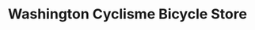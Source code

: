 ---
title: "Washington Cyclisme Bicycle Store"
url: /wodonga/washington-cyclisme-bicycle-store/
shop: bicycle
---